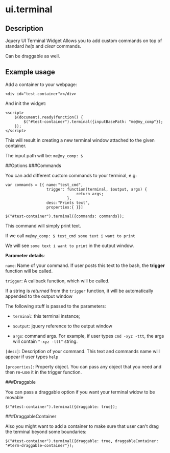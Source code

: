 # ui.terminal

## Description
Jquery UI Terminal Widget
Allows you to add custom commands on top of standard *help* and *clear* commands.

Can be draggable as well.

## Example usage
Add a container to your webpage:
```
<div id="test-container"></div>
```
And init the widget:
```
<script>
    $(document).ready(function() {
        $("#test-container").terminal({inputBasePath: "me@my_comp"});
    });
</script>
```
This will result in creating a new terminal window attached to the given container. 

The input path will be: `me@my_comp: $`

##Options 
###Commands

You can add different custom commands to your terminal, e.g:
```
var commands = [{ name:"test_cmd", 
                  trigger: function(terminal, $output, args) { 
                               return args;
                           }, 
                  desc:"Prints text",
                  properties:{ }}]
                  
$("#test-container").terminal({commands: commands});
```

This command will simply print text. 

If we call `me@my_comp: $ test_cmd some text i want to print`

We will see `some text i want to print` in the output window.

**Parameter details**: 

`name`: Name of your command. If user posts this text to the bash, the **trigger** function will be called.


`trigger`: A callback function, which will be called. 
  
  If a string is *returned* from the `trigger` function, it will be automatically appended to the output window
  
  The following stuff is passed to the parameters:
    
  - `terminal`: this terminal instance;
  
  - `$output`: jquery reference to the output window
  
  - `args`: command args. For example, if user types `cmd -xyz -ttt`, the args will contain `"-xyz -ttt"` string.
  

`[desc]`: Description of your command. This text and commands name will appear if user types `help`
  

`[properties]`: Property object. You can pass any object that you need and then re-use it in the trigger function. 


###Draggable

You can pass a draggable option if you want your terminal widow to be movable
```
$("#test-container").terminal({draggable: true});
```

###DraggableContainer

Also you might want to add a container to make sure that user can't drag the terminal beyond some boundaries:
```
$("#test-container").terminal({draggable: true, draggableContainer: "#term-draggable-container"});
```
